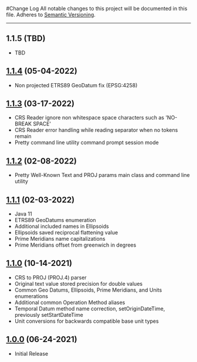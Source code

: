 #Change Log
All notable changes to this project will be documented in this file.
Adheres to [Semantic Versioning](http://semver.org/).

---

## 1.1.5 (TBD)

* TBD

## [1.1.4](https://github.com/ngageoint/coordinate-reference-systems-java/releases/tag/1.1.4) (05-04-2022)

* Non projected ETRS89 GeoDatum fix (EPSG:4258)

## [1.1.3](https://github.com/ngageoint/coordinate-reference-systems-java/releases/tag/1.1.3) (03-17-2022)

* CRS Reader ignore non whitespace space characters such as 'NO-BREAK SPACE'
* CRS Reader error handling while reading separator when no tokens remain
* Pretty command line utility command prompt session mode

## [1.1.2](https://github.com/ngageoint/coordinate-reference-systems-java/releases/tag/1.1.2) (02-08-2022)

* Pretty Well-Known Text and PROJ params main class and command line utility

## [1.1.1](https://github.com/ngageoint/coordinate-reference-systems-java/releases/tag/1.1.1) (02-03-2022)

* Java 11
* ETRS89 GeoDatums enumeration
* Additional included names in Ellipsoids
* Ellipsoids saved reciprocal flattening value
* Prime Meridians name capitalizations
* Prime Meridians offset from greenwich in degrees

## [1.1.0](https://github.com/ngageoint/coordinate-reference-systems-java/releases/tag/1.1.0) (10-14-2021)

* CRS to PROJ (PROJ.4) parser
* Original text value stored precision for double values
* Common Geo Datums, Ellipsoids, Prime Meridians, and Units enumerations
* Additional common Operation Method aliases
* Temporal Datum method name correction, setOriginDateTime, previously setStartDateTime
* Unit conversions for backwards compatible base unit types

## [1.0.0](https://github.com/ngageoint/coordinate-reference-systems-java/releases/tag/1.0.0) (06-24-2021)

* Initial Release
